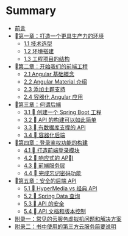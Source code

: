 # Summary

* [前言](README.md)
* [第一章：打造一个更具生产力的环境](chapter_1/README.md)
  * [1.1 技术选型](chapter_1/chap_1_1.md)
  * [1.2 环境搭建](chapter_1/chap_1_2.md)
  * [1.3 工程项目的结构](chapter_1/chap_1_3.md)
* [第二章：开始我们的前端工程](chapter_2/README.md)
  * [2.1 Angular 基础概念](chapter_2/chap_2_1.md)
  * [2.2 Angular Material 介绍](chapter_2/chap_2_2.md)
  * [2.3 添加主题支持](chapter_2/chap_2_3.md)
  * [2.4 容器化 Angular 应用](chapter_2/chap_2_4.md)
* [第三章：何谓后端](chapter_3/README.md)
  * [3.1  创建一个 Spring Boot 工程](chapter_3/chap_3_1.md)
  * [3.2  API 的构建可以如此简单](chapter_3/chap_3_2.md)
  * [3.3  有数据库支撑的 API](chapter_3/chap_3_3.md)
  * [3.4  容器化后端](chapter_3/chap_3_4.md)
* [第四章：登录鉴权功能的构建](chapter_4/README.md)
  * [4.1  打造前端登录模块](chapter_4/chap_4_1.md)
  * [4.2  响应式的 API](chapter_4/chap_4_2.md)
  * [4.3  前端服务层](chapter_4/chap_4_3.md)
  * [4.4  完成忘记密码功能](chapter_4/chap_4_4.md)
* [第五章：安全的后端 API](chapter_5/chap_5_0.md)
  * [5.1  HyperMedia vs 经典 API](chapter_5/chap_5_1.md)
  * [5.2  Spring Data 查询](chapter_5/chap_5_2.md)
  * [5.3  API 的安全](chapter_5/chap_5_3.md)
  * [5.4  API 文档和版本控制](chapter_5/chap_5_4.md)
* [附录一：常见的云服务虚拟机问题和解决方案](appendix/appendix_0.md)
* [附录二：书中使用的第三方云服务简要说明](appendix/appendix_1.md)
